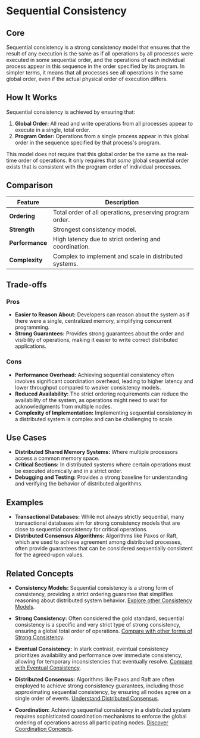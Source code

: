 # Sequential Consistency

## Core

Sequential consistency is a strong consistency model that ensures that the result of any execution is the same as if all operations by all processes were executed in some sequential order, and the operations of each individual process appear in this sequence in the order specified by its program. In simpler terms, it means that all processes see all operations in the same global order, even if the actual physical order of execution differs.

## How It Works

Sequential consistency is achieved by ensuring that:

1.  **Global Order:** All read and write operations from all processes appear to execute in a single, total order.
2.  **Program Order:** Operations from a single process appear in this global order in the sequence specified by that process's program.

This model does not require that this global order be the same as the real-time order of operations. It only requires that *some* global sequential order exists that is consistent with the program order of individual processes.

## Comparison

| Feature | Description |
|---|---|
| **Ordering** | Total order of all operations, preserving program order. |
| **Strength** | Strongest consistency model. |
| **Performance** | High latency due to strict ordering and coordination. |
| **Complexity** | Complex to implement and scale in distributed systems. |

## Trade-offs

### Pros

*   **Easier to Reason About:** Developers can reason about the system as if there were a single, centralized memory, simplifying concurrent programming.
*   **Strong Guarantees:** Provides strong guarantees about the order and visibility of operations, making it easier to write correct distributed applications.

### Cons

*   **Performance Overhead:** Achieving sequential consistency often involves significant coordination overhead, leading to higher latency and lower throughput compared to weaker consistency models.
*   **Reduced Availability:** The strict ordering requirements can reduce the availability of the system, as operations might need to wait for acknowledgments from multiple nodes.
*   **Complexity of Implementation:** Implementing sequential consistency in a distributed system is complex and can be challenging to scale.

## Use Cases

*   **Distributed Shared Memory Systems:** Where multiple processors access a common memory space.
*   **Critical Sections:** In distributed systems where certain operations must be executed atomically and in a strict order.
*   **Debugging and Testing:** Provides a strong baseline for understanding and verifying the behavior of distributed algorithms.

## Examples

*   **Transactional Databases:** While not always strictly sequential, many transactional databases aim for strong consistency models that are close to sequential consistency for critical operations.
*   **Distributed Consensus Algorithms:** Algorithms like Paxos or Raft, which are used to achieve agreement among distributed processes, often provide guarantees that can be considered sequentially consistent for the agreed-upon values.

## Related Concepts

-   **Consistency Models:** Sequential consistency is a strong form of consistency, providing a strict ordering guarantee that simplifies reasoning about distributed system behavior. [Explore other Consistency Models](../README.md).

-   **Strong Consistency:** Often considered the gold standard, sequential consistency is a specific and very strict type of strong consistency, ensuring a global total order of operations. [Compare with other forms of Strong Consistency](../strong-consistency/README.md).

-   **Eventual Consistency:** In stark contrast, eventual consistency prioritizes availability and performance over immediate consistency, allowing for temporary inconsistencies that eventually resolve. [Compare with Eventual Consistency](../eventual-consistency/README.md).

-   **Distributed Consensus:** Algorithms like Paxos and Raft are often employed to achieve strong consistency guarantees, including those approximating sequential consistency, by ensuring all nodes agree on a single order of events. [Understand Distributed Consensus](../../distributed-consensus/README.md).

-   **Coordination:** Achieving sequential consistency in a distributed system requires sophisticated coordination mechanisms to enforce the global ordering of operations across all participating nodes. [Discover Coordination Concepts](../../coordination/README.md).
